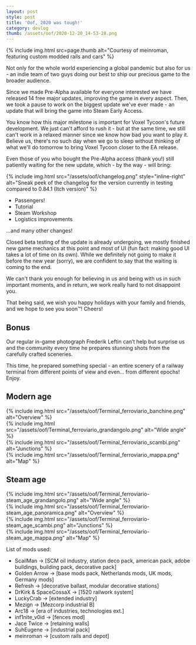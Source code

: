 ```yaml
---
layout: post
style: post
title: 'Oof, 2020 was tough!'
category: devlog
thumb: /assets/oof/2020-12-20_14-53-28.png
---
```


{% include img.html src=page.thumb alt="Courtesy of meinroman, featuring custom modded rails and cars" %}

Not only for the whole world experiencing a global pandemic but also for us - an indie team of two guys doing our best to ship our precious game to the broader audience.

Since we made Pre-Alpha available for everyone interested we have released 14 free major updates, improving the game in every aspect. Then, we took a pause to work on the biggest update we've ever made - an update that will bring the game into Steam Early Access.

You know how this major milestone is important for Voxel Tycoon's future development. We just can't afford to rush it - but at the same time, we still can't work in a relaxed manner since we know how bad you want to play it. Believe us, there's no such day when we go to sleep without thinking of what we'll do tomorrow to bring Voxel Tycoon closer to the EA release.


Even those of you who bought the Pre-Alpha access (thank you!) still patiently waiting for the new update, which - by the way - will bring:

{% include img.html src="/assets/oof/changelog.png" style="inline-right" alt="Sneak peek of the changelog for the version currently in testing compared to 0.84.1 (Itch version)" %}

* Passengers!
* Tutorial
* Steam Workshop
* Logistics improvements

...and many other changes!

Closed beta testing of the update is already undergoing, we mostly finished new game mechanics at this point and most of UI (fun fact: making good UI takes a lot of time on its own). While we definitely not going to make it before the new year (sorry), we are confident to say that the waiting is coming to the end.

We can't thank you enough for believing in us and being with us in such important moments, and in return, we work really hard to not disappoint you.

That being said, we wish you happy holidays with your family and friends, and we hope to see you soon™! Cheers!

## Bonus

Our regular in-game photograph Frederik Leftin can’t help but surprise us and the community every time he prepares stunning shots from the carefully crafted sceneries.

This time, he prepared something special - an entire scenery of a railway terminal from different points of view and even… from different epochs! Enjoy.

## Modern age

{% include img.html src="/assets/oof/Terminal_ferroviario_banchine.png" alt="Overview" %}
<br>
{% include img.html src="/assets/oof/Terminal_ferroviario_grandangolo.png" alt="Wide angle" %}
<br>
{% include img.html src="/assets/oof/Terminal_ferroviario_scambi.png" alt="Junctions" %}
<br>
{% include img.html src="/assets/oof/Terminal_ferroviario_mappa.png" alt="Map" %}

## Steam age

{% include img.html src="/assets/oof/Terminal_ferroviario-steam_age_grandangolo.png" alt="Wide angle" %}
<br>
{% include img.html src="/assets/oof/Terminal_ferroviario-steam_age_panoramica.png" alt="Overview" %}
<br>
{% include img.html src="/assets/oof/Terminal_ferroviario-steam_age_scambi.png" alt="Junctions" %}
<br>
{% include img.html src="/assets/oof/Terminal_ferroviario-steam_age_mappa.png" alt="Map" %}

List of mods used:

- ScailMan -> [SCM oil industry, station deco pack, american pack, adobe buildings, building pack, decorative pack]
- Golden Arrow -> [base mods pack, Netherlands mods, UK mods, Germany mods]
- Refresh -> [decorative ballast, modular decorative stations]
- DrKirk & SpaceCossaX -> [1520 railwork system]
- LuckyCrab -> [extended industry]
- Mezign -> [Mezcorp industrial B]
- Arc18 -> [era of industries, technologies ext.]
- inf1nite_v0id -> [fences mod]
- Jace Twice -> [retaining walls]
- SuhEugene -> [industrial pack]
- meinroman -> [custom rails and depot]
